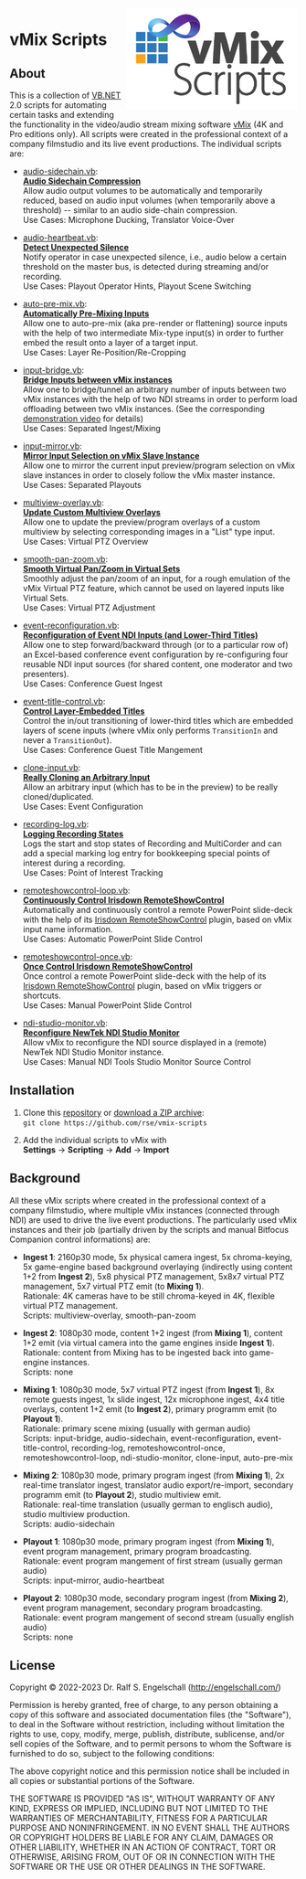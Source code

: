 
<img src="https://raw.githubusercontent.com/rse/vmix-scripts/master/vmix-scripts.png" width="300" align="right" alt=""/>

vMix Scripts
============

About
-----

This is a collection of
[VB.NET](https://en.wikipedia.org/wiki/Visual_Basic_.NET) 2.0 scripts
for automating certain tasks and extending the functionality in the
video/audio stream mixing software [vMix](https://www.vmix.com/) (4K and Pro editions only).
All scripts were created in the professional context of a company
filmstudio and its live event productions. The individual scripts are:

- [audio-sidechain.vb](audio-sidechain.vb):<br/>
  [**Audio Sidechain Compression**](audio-sidechain.md)<br/>
  Allow audio output volumes to be automatically and temporarily
  reduced, based on audio input volumes (when temporarily above a
  threshold) -- similar to an audio side-chain compression.
  <br/>
  Use Cases: Microphone Ducking, Translator Voice-Over

- [audio-heartbeat.vb](audio-heartbeat.vb):<br/>
  [**Detect Unexpected Silence**](audio-heartbeat.md)<br/>
  Notify operator in case unexpected silence, i.e., audio below a
  certain threshold on the master bus, is detected during streaming
  and/or recording.
  <br/>
  Use Cases: Playout Operator Hints, Playout Scene Switching

- [auto-pre-mix.vb](auto-pre-mix.vb):<br/>
  [**Automatically Pre-Mixing Inputs**](auto-pre-mix.md)<br/>
  Allow one to auto-pre-mix (aka pre-render or flattening) source
  inputs with the help of two intermediate Mix-type input(s) in order to
  further embed the result onto a layer of a target input.
  <br/>
  Use Cases: Layer Re-Position/Re-Cropping

- [input-bridge.vb](input-bridge.vb):<br/>
  [**Bridge Inputs between vMix instances**](input-bridge.md)<br/>
  Allow one to bridge/tunnel an arbitrary number of inputs between two
  vMix instances with the help of two NDI streams in
  order to perform load offloading between two vMix instances.
  (See the corresponding [demonstration video](https://youtu.be/Y6MHAtpMYG8) for details)
  <br/>
  Use Cases: Separated Ingest/Mixing

- [input-mirror.vb](input-mirror.vb):<br/>
  [**Mirror Input Selection on vMix Slave Instance**](input-mirror.md)<br/>
  Allow one to mirror the current input preview/program selection
  on vMix slave instances in order to closely follow the vMix master instance.
  <br/>
  Use Cases: Separated Playouts

- [multiview-overlay.vb](multiview-overlay.vb):<br/>
  [**Update Custom Multiview Overlays**](multiview-overlay.md)<br/>
  Allow one to update the preview/program overlays of a custom multiview
  by selecting corresponding images in a "List" type input.
  <br/>
  Use Cases: Virtual PTZ Overview

- [smooth-pan-zoom.vb](smooth-pan-zoom.vb):<br/>
  [**Smooth Virtual Pan/Zoom in Virtual Sets**](smooth-pan-zoom.md)<br/>
  Smoothly adjust the pan/zoom of an input, for a rough emulation of the
  vMix Virtual PTZ feature, which cannot be used on layered inputs like
  Virtual Sets.
  <br/>
  Use Cases: Virtual PTZ Adjustment

- [event-reconfiguration.vb](event-reconfiguration.vb):<br/>
  [**Reconfiguration of Event NDI Inputs (and Lower-Third Titles)**](event-reconfiguration.md)<br/>
  Allow one to step forward/backward through (or to a particular row of)
  an Excel-based conference event configuration by re-configuring four
  reusable NDI input sources (for shared content, one moderator and
  two presenters).
  <br/>
  Use Cases: Conference Guest Ingest

- [event-title-control.vb](event-title-control.vb):<br/>
  [**Control Layer-Embedded Titles**](event-title-control.md)<br/>
  Control the in/out transitioning of lower-third titles which are
  embedded layers of scene inputs (where vMix only performs `TransitionIn`
  and never a `TransitionOut`).
  <br/>
  Use Cases: Conference Guest Title Mangement

- [clone-input.vb](clone-input.vb):<br/>
  [**Really Cloning an Arbitrary Input**](clone-input.md)<br/>
  Allow an arbitrary input (which has to be in the preview) to be
  really cloned/duplicated.
  <br/>
  Use Cases: Event Configuration

- [recording-log.vb](recording-log.vb):<br/>
  [**Logging Recording States**](recording-log.md)<br/>
  Logs the start and stop states of Recording and MultiCorder and can
  add a special marking log entry for bookkeeping special points of
  interest during a recording.
  <br/>
  Use Cases: Point of Interest Tracking

- [remoteshowcontrol-loop.vb](remoteshowcontrol-loop.vb):<br/>
  [**Continuously Control Irisdown RemoteShowControl**](remoteshowcontrol-loop.md)<br/>
  Automatically and continuously control a remote
  PowerPoint slide-deck with the help of its
  [Irisdown RemoteShowControl](https://www.irisdown.co.uk/rsc.html) plugin,
  based on vMix input name information.
  <br/>
  Use Cases: Automatic PowerPoint Slide Control

- [remoteshowcontrol-once.vb](remoteshowcontrol-once.vb):<br/>
  [**Once Control Irisdown RemoteShowControl**](remoteshowcontrol-once.md)<br/>
  Once control a remote PowerPoint slide-deck with the help of its
  [Irisdown RemoteShowControl](https://www.irisdown.co.uk/rsc.html)
  plugin, based on vMix triggers or shortcuts.
  <br/>
  Use Cases: Manual PowerPoint Slide Control

- [ndi-studio-monitor.vb](ndi-studio-monitor.vb):<br/>
  [**Reconfigure NewTek NDI Studio Monitor**](ndi-studio-monitor.md)<br/>
  Allow vMix to reconfigure the NDI source displayed in a (remote) NewTek
  NDI Studio Monitor instance.
  <br/>
  Use Cases: Manual NDI Tools Studio Monitor Source Control

Installation
------------

1. Clone this [repository](https://github.com/rse/vmix-scripts)
   or [download a ZIP archive](https://github.com/rse/vmix-scripts/archive/refs/heads/master.zip):<br/>
   `git clone https://github.com/rse/vmix-scripts`<br/>

2. Add the individual scripts to vMix with<br/>
   **Settings** &rarr; **Scripting** &rarr; **Add** &rarr; **Import**

Background
----------

All these vMix scripts where created in the professional context of a
company filmstudio, where multiple vMix instances (connected through
NDI) are used to drive the live event productions. The particularly used
vMix instances and their job (partially driven by the scripts and manual
Bitfocus Companion control informations) are:

- **Ingest 1**: 2160p30 mode, 5x physical camera ingest, 5x chroma-keying, 5x game-engine based
  background overlaying (indirectly using content 1+2 from **Ingest
  2**), 5x8 physical PTZ management, 5x8x7 virtual PTZ management, 5x7
  virtual PTZ emit (to **Mixing 1**).
  <br/>
  Rationale: 4K cameras have to be still chroma-keyed in 4K, flexible virtual PTZ management.
  <br/>
  Scripts: multiview-overlay, smooth-pan-zoom

- **Ingest 2**: 1080p30 mode, content 1+2 ingest (from **Mixing 1**),
  content 1+2 emit (via virtual camera into the game engines inside **Ingest 1**).
  <br/>
  Rationale: content from Mixing has to be ingested back into game-engine instances.
  <br/>
  Scripts: none

- **Mixing 1**: 1080p30 mode, 5x7 virtual PTZ ingest (from **Ingest 1**), 8x remote guests ingest, 1x slide ingest,
  12x microphone ingest, 4x4 title overlays, content 1+2 emit (to **Ingest 2**), primary programm emit (to **Playout 1**).
  <br/>
  Rationale: primary scene mixing (usually with german audio)
  <br/>
  Scripts: input-bridge, audio-sidechain, event-reconfiguration, event-title-control, recording-log,
  remoteshowcontrol-once, remoteshowcontrol-loop, ndi-studio-monitor, clone-input, auto-pre-mix

- **Mixing 2**: 1080p30 mode, primary program ingest (from **Mixing 1**), 2x real-time translator ingest,
  translator audio export/re-import, secondary programm emit (to **Playout 2**), studio multiview emit.
  <br/>
  Rationale: real-time translation (usually german to englisch audio), studio multiview production.
  <br/>
  Scripts: audio-sidechain

- **Playout 1**: 1080p30 mode, primary program ingest (from **Mixing 1**), event program management,
  primary program broadcasting.
  <br/>
  Rationale: event program mangement of first stream (usually german audio)
  <br/>
  Scripts: input-mirror, audio-heartbeat

- **Playout 2**: 1080p30 mode, secondary program ingest (from **Mixing 2**), event program management,
  secondary program broadcasting.
  <br/>
  Rationale: event program mangement of second stream (usually english audio)
  <br/>
  Scripts: none

License
-------

Copyright &copy; 2022-2023 Dr. Ralf S. Engelschall (http://engelschall.com/)

Permission is hereby granted, free of charge, to any person obtaining
a copy of this software and associated documentation files (the
"Software"), to deal in the Software without restriction, including
without limitation the rights to use, copy, modify, merge, publish,
distribute, sublicense, and/or sell copies of the Software, and to
permit persons to whom the Software is furnished to do so, subject to
the following conditions:

The above copyright notice and this permission notice shall be included
in all copies or substantial portions of the Software.

THE SOFTWARE IS PROVIDED "AS IS", WITHOUT WARRANTY OF ANY KIND,
EXPRESS OR IMPLIED, INCLUDING BUT NOT LIMITED TO THE WARRANTIES OF
MERCHANTABILITY, FITNESS FOR A PARTICULAR PURPOSE AND NONINFRINGEMENT.
IN NO EVENT SHALL THE AUTHORS OR COPYRIGHT HOLDERS BE LIABLE FOR ANY
CLAIM, DAMAGES OR OTHER LIABILITY, WHETHER IN AN ACTION OF CONTRACT,
TORT OR OTHERWISE, ARISING FROM, OUT OF OR IN CONNECTION WITH THE
SOFTWARE OR THE USE OR OTHER DEALINGS IN THE SOFTWARE.

